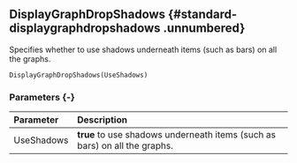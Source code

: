 ## DisplayGraphDropShadows {#standard-displaygraphdropshadows .unnumbered}

Specifies whether to use shadows underneath items (such as bars) on all the graphs.

```{sql}
DisplayGraphDropShadows(UseShadows)
```

### Parameters {-}

**Parameter** | **Description**
| :-- | :-- |
UseShadows | **true** to use shadows underneath items (such as bars) on all the graphs.
